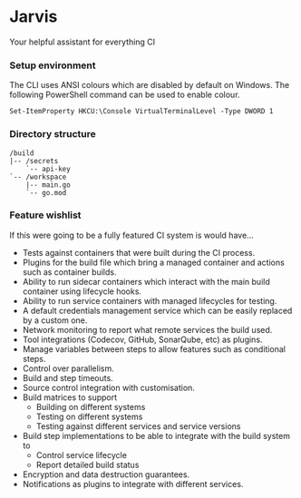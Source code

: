 # Jarvis
Your helpful assistant for everything CI

### Setup environment

The CLI uses ANSI colours which are disabled by default on Windows. The following PowerShell command can be used to enable colour.

`Set-ItemProperty HKCU:\Console VirtualTerminalLevel -Type DWORD 1`

### Directory structure

```
/build
|-- /secrets
    `-- api-key
`-- /workspace
    |-- main.go
    `-- go.mod
```

### Feature wishlist

If this were going to be a fully featured CI system is would have...

- Tests against containers that were built during the CI process.
- Plugins for the build file which bring a managed container and actions such as container builds.
- Ability to run sidecar containers which interact with the main build container using lifecycle hooks.
- Ability to run service containers with managed lifecycles for testing.
- A default credentials management service which can be easily replaced by a custom one.
- Network monitoring to report what remote services the build used.
- Tool integrations (Codecov, GitHub, SonarQube, etc) as plugins.
- Manage variables between steps to allow features such as conditional steps.
- Control over parallelism.
- Build and step timeouts.
- Source control integration with customisation.
- Build matrices to support
    - Building on different systems
    - Testing on different systems
    - Testing against different services and service versions
- Build step implementations to be able to integrate with the build system to
    - Control service lifecycle
    - Report detailed build status
- Encryption and data destruction guarantees.
- Notifications as plugins to integrate with different services.